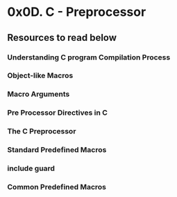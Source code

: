 # 0x0D. C - Preprocessor

## Resources to read below

### Understanding C program Compilation Process
### Object-like Macros
### Macro Arguments
### Pre Processor Directives in C
### The C Preprocessor
### Standard Predefined Macros
### include guard
### Common Predefined Macros
